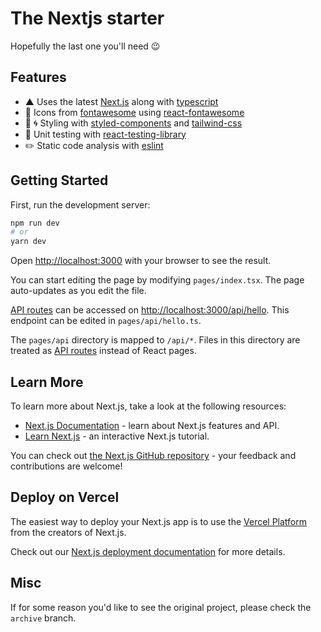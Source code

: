 # The Nextjs starter
Hopefully the last one you'll need 😉

## Features
- ▲ Uses the latest [Next.js](https://github.com/zeit/next.js) along with [typescript](https://www.typescriptlang.org/)
- 🎉 Icons from [fontawesome](https://fontawesome.com/) using [react-fontawesome](https://github.com/FortAwesome/react-fontawesome)
- 💅 🌀 Styling with [styled-components](https://github.com/styled-components/styled-components) and [tailwind-css](https://tailwindcss.com/)
- 🐐 Unit testing with [react-testing-library](https://github.com/testing-library/react-testing-library)
- ✏️ Static code analysis with [eslint](https://eslint.org/)


## Getting Started

First, run the development server:

```bash
npm run dev
# or
yarn dev
```

Open [http://localhost:3000](http://localhost:3000) with your browser to see the result.

You can start editing the page by modifying `pages/index.tsx`. The page auto-updates as you edit the file.

[API routes](https://nextjs.org/docs/api-routes/introduction) can be accessed on [http://localhost:3000/api/hello](http://localhost:3000/api/hello). This endpoint can be edited in `pages/api/hello.ts`.

The `pages/api` directory is mapped to `/api/*`. Files in this directory are treated as [API routes](https://nextjs.org/docs/api-routes/introduction) instead of React pages.

## Learn More

To learn more about Next.js, take a look at the following resources:

- [Next.js Documentation](https://nextjs.org/docs) - learn about Next.js features and API.
- [Learn Next.js](https://nextjs.org/learn) - an interactive Next.js tutorial.

You can check out [the Next.js GitHub repository](https://github.com/vercel/next.js/) - your feedback and contributions are welcome!

## Deploy on Vercel

The easiest way to deploy your Next.js app is to use the [Vercel Platform](https://vercel.com/new?utm_medium=default-template&filter=next.js&utm_source=create-next-app&utm_campaign=create-next-app-readme) from the creators of Next.js.

Check out our [Next.js deployment documentation](https://nextjs.org/docs/deployment) for more details.

## Misc
If for some reason you'd like to see the original project, please check the `archive` branch.